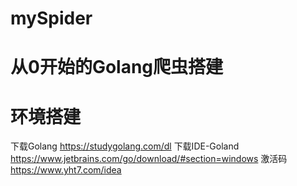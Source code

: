 # mySpider

# 从0开始的Golang爬虫搭建

# 环境搭建

下载Golang https://studygolang.com/dl
下载IDE-Goland https://www.jetbrains.com/go/download/#section=windows
激活码 https://www.yht7.com/idea



